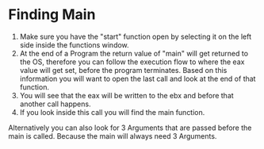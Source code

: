 # Finding Main

1. Make sure you have the "start" function open by selecting it on the left side inside the functions window.
2. At the end of a Program the return value of "main" will get returned to the OS, therefore you can follow the execution flow to where the eax value will get set, before the program terminates. Based on this information you will want to open the last call and look at the end of that function.
3. You will see that the eax will be written to the ebx and before that another call happens.
4. If you look inside this call you will find the main function.

Alternatively you can also look for 3 Arguments that are passed before the main is called. Because the main will always need 3 Arguments.
